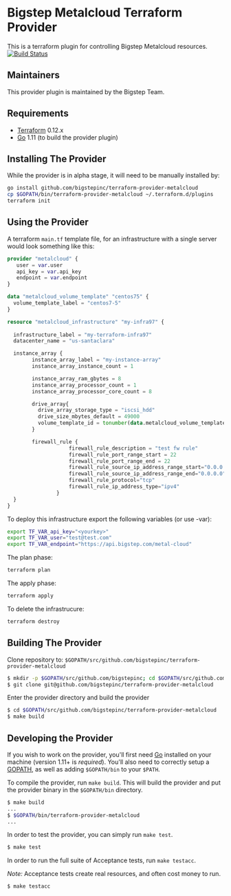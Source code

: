 Bigstep Metalcloud Terraform Provider
==================
This is a terraform plugin for controlling Bigstep Metalcloud resources.
[![Build Status](https://travis-ci.org/bigstepinc/terraform-provider-metalcloud.svg?branch=master)](https://travis-ci.org/bigstepinc/terraform-provider-metalcloud)

Maintainers
-----------

This provider plugin is maintained by the Bigstep Team.

Requirements
------------

-	[Terraform](https://www.terraform.io/downloads.html) 0.12.x
-	[Go](https://golang.org/doc/install) 1.11 (to build the provider plugin)


Installing The Provider
----------------------

While the provider is in alpha stage, it will need to be manually installed by:
```bash
go install github.com/bigstepinc/terraform-provider-metalcloud
cp $GOPATH/bin/terraform-provider-metalcloud ~/.terraform.d/plugins
terraform init
```

Using the Provider
------------------
A terraform `main.tf` template file, for an infrastructure with a single server would look something like this:

```terraform
provider "metalcloud" {
   user = var.user
   api_key = var.api_key 
   endpoint = var.endpoint
}

data "metalcloud_volume_template" "centos75" {
  volume_template_label = "centos7-5"
}

resource "metalcloud_infrastructure" "my-infra97" {
  
  infrastructure_label = "my-terraform-infra97"
  datacenter_name = "us-santaclara"

  instance_array {
        instance_array_label = "my-instance-array"
        instance_array_instance_count = 1

        instance_array_ram_gbytes = 8
        instance_array_processor_count = 1
        instance_array_processor_core_count = 8

        drive_array{
          drive_array_storage_type = "iscsi_hdd"
          drive_size_mbytes_default = 49000
          volume_template_id = tonumber(data.metalcloud_volume_template.centos75.id)
        }

        firewall_rule {
					firewall_rule_description = "test fw rule"
					firewall_rule_port_range_start = 22
					firewall_rule_port_range_end = 22
					firewall_rule_source_ip_address_range_start="0.0.0.0"
					firewall_rule_source_ip_address_range_end="0.0.0.0"
					firewall_rule_protocol="tcp"
					firewall_rule_ip_address_type="ipv4"
				}
  }
}
```

To deploy this infrastructure export the following variables (or use -var):

```bash
export TF_VAR_api_key="<yourkey>"
export TF_VAR_user="test@test.com"
export TF_VAR_endpoint="https://api.bigstep.com/metal-cloud"
```

The plan phase:
```bash
terraform plan
```

The apply phase:
```bash
terraform apply
```

To delete the infrastrucure:
```bash
terraform destroy
```

Building The Provider
---------------------

Clone repository to: `$GOPATH/src/github.com/bigstepinc/terraform-provider-metalcloud`

```sh
$ mkdir -p $GOPATH/src/github.com/bigstepinc; cd $GOPATH/src/github.com/bigstepinc
$ git clone git@github.com/bigstepinc/terraform-provider-metalcloud
```

Enter the provider directory and build the provider

```sh
$ cd $GOPATH/src/github.com/bigstepinc/terraform-provider-metalcloud
$ make build
```
Developing the Provider
---------------------------

If you wish to work on the provider, you'll first need [Go](http://www.golang.org) installed on your machine (version 1.11+ is *required*). You'll also need to correctly setup a [GOPATH](http://golang.org/doc/code.html#GOPATH), as well as adding `$GOPATH/bin` to your `$PATH`.

To compile the provider, run `make build`. This will build the provider and put the provider binary in the `$GOPATH/bin` directory.

```sh
$ make build
...
$ $GOPATH/bin/terraform-provider-metalcloud
...
```

In order to test the provider, you can simply run `make test`.

```sh
$ make test
```

In order to run the full suite of Acceptance tests, run `make testacc`.

*Note:* Acceptance tests create real resources, and often cost money to run.

```sh
$ make testacc
```
